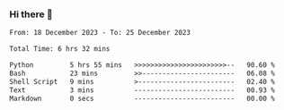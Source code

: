 ### Hi there 👋

<!--
**ututono/ututono** is a ✨ _special_ ✨ repository because its `README.md` (this file) appears on your GitHub profile.

Here are some ideas to get you started:

- 🔭 I’m currently working on ...
- 🌱 I’m currently learning ...
- 👯 I’m looking to collaborate on ...
- 🤔 I’m looking for help with ...
- 💬 Ask me about ...
- 📫 How to reach me: ...
- 😄 Pronouns: ...
- ⚡ Fun fact: ...
-->



<!--START_SECTION:waka-->

```txt
From: 18 December 2023 - To: 25 December 2023

Total Time: 6 hrs 32 mins

Python         5 hrs 55 mins   >>>>>>>>>>>>>>>>>>>>>>>--   90.60 %
Bash           23 mins         >>-----------------------   06.08 %
Shell Script   9 mins          >------------------------   02.40 %
Text           3 mins          -------------------------   00.93 %
Markdown       0 secs          -------------------------   00.00 %
```

<!--END_SECTION:waka-->
